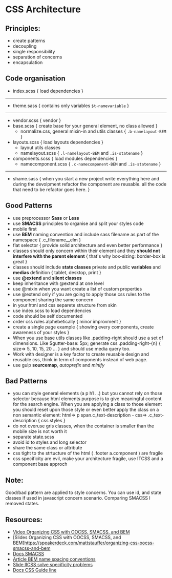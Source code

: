 # CSS Architecture

## Principles:
* create patterns
* decoupling
* single responsibility
* separation of concerns
* encapsulation

## Code organisation
* index.scss { load dependencies }

---------------------------------------

* theme.sass { contains only variables `$t-namevariable` }

---------------------------------------

* vendor.scss { vendor }
* base.scss { create base for your general element, no class allowed }
  * normalize.css, general mixin-in and utils classes { `.b-namelayout-BEM` }
* layouts.scss { load layouts dependencies }
  * layout utils classes
  * namelayout.scss { `.l-namelayout-BEM` and `.is-statename` }
* components.scss { load modules dependencies }
  * namecomponent.scss { `.c-namecomponent-BEM` and `.is-statename` }

---------------------------------------

* shame.sass { when you start a new project write everything here and during the devolpment refactor the component are reusable. all the code that need to be refactor goes here. }

## Good Patterns
* use preprocessor __Sass__ or __Less__
* use __SMACSS__ principles to organise and split your styles code
* mobile first
* use __BEM__ naming convention and include sass filename as part of the namespace { .c_filename__elm }
* flat selector { provide solid architecture and even better performance }
* classes should only concern within their element and they __should not interfere with the parent element__ { that's why box-sizing: border-box is great }
* classes should include __state classes__ private and public __variables__ and __medias__ definition { tablet, desktop, print }
* use __@extend__ and __silent classes__
* keep inheritance with @extend at one level
* use @mixin when you want create a list of custom properties
* use @extend only if you are going to apply those css rules to the component sharing the same concern
* in your html and css separete structure from skin
* use index.scss to load dependencies
* code should be self documented
* order css rules alphebetically { minor improvment }
* create a single page example { showing every components, create awareness of your styles }
* When you use base utils classes like .padding-right should use a set of dimensions. Like $gutter-base: 5px; generate css .padding-right-{n} { size=> 5, 10, 15, 20 ... } and should use media query too.
* Work with designer is a key factor to create reusable design and reusable css, think in term of components instead of web page.
* use gulp __sourcemap__, _autoprefix_ and _minify_

## Bad Patterns
* you can style general elements (a p h1 ...) but you cannot rely on those selector because html elements purpose is to give meaningful content for the search engine. When you are applying a class to those element you should reset upon those style or even better apply the class on a non semantic element: html=> p span.c_text-description - css=> .c_text-description { css styles }
* do not overuse gris classes, when the container is smaller than the mobile size is not worth it
* separate state.scss
* avoid id to styles and long selector
* share the same class or attribute
* css tight to the strtucture of the html ( .footer a.component ) are fragile
* css specificity are evil, make your architecture fragile, use ITCSS and a component base approch

## Note:
Good/bad pattern are applied to style concerns. You can use id, and state classes if used in javascript concern scenario.
Comparing SMACSS I removed states.

## Resources:
* [Video Organizing CSS with OOCSS, SMACSS, and BEM](https://www.youtube.com/watch?v=IKFq2cSbQ4Q) 
* [Slides Organizing CSS with OOCSS, SMACSS, and BEM]https://speakerdeck.com/mattstauffer/organizing-css-oocss-smacss-and-bem
* [Docs SMACSS](https://smacss.com/)
* [Article BEM name spacing conventions](http://csswizardry.com/2015/03/more-transparent-ui-code-with-namespaces/) 
* [Slide IICSS solve specificity problems](https://speakerdeck.com/dafed/managing-css-projects-with-itcss)
* [Docs CSS Guide line](http://cssguidelin.es/)
